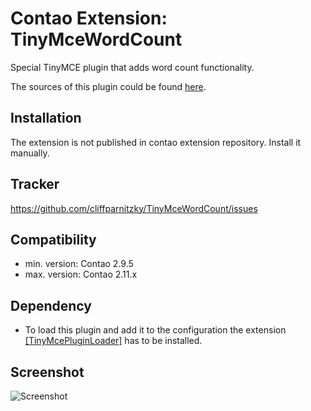 Contao Extension: TinyMceWordCount
==================================

Special TinyMCE plugin that adds word count functionality.

The sources of this plugin could be found [here](http://www.tinymce.com/wiki.php/Plugin:wordcount).


Installation
------------

The extension is not published in contao extension repository.
Install it manually.


Tracker
-------

https://github.com/cliffparnitzky/TinyMceWordCount/issues


Compatibility
-------------

- min. version: Contao 2.9.5
- max. version: Contao 2.11.x


Dependency
----------

- To load this plugin and add it to the configuration the extension [[TinyMcePluginLoader]](https://github.com/cliffparnitzky/TinyMcePluginLoader) has to be installed.


Screenshot
----------

![Screenshot](https://raw.github.com/cliffparnitzky/TinyMceWordCount/master/screenshot.jpg)